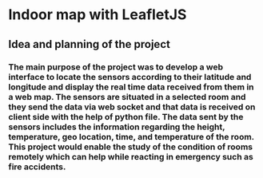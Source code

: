 # Indoor map with LeafletJS

## Idea and planning of the project
### The main purpose of the project was to develop a web interface to locate the sensors according to their latitude and longitude and display the real time data received from them in a web map. The sensors are situated in a selected room and they send the data via web socket and that data is received on client side with the help of python file. The data sent by the sensors includes the information regarding the height, temperature, geo location, time, and temperature of the room. This project would enable the study of the condition of rooms remotely which can help while reacting in emergency such as fire accidents.  
